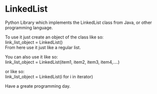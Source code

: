 # LinkedList
Python Library which implements the LinkedList class from Java, or other programming language.                                                 

To use it just create an object of the class like so:                                                                                     
link_list_object = LinkedList()                                                                                                         
From here use it just like a regular list.                                                                                                 

You can also use it like so:                                                                                                               
link_list_object = LinkedList(item1, item2, item3, item4,....)                                                                             

or like so:                                                                                                                               
link_list_object = LinkedList(i for i in iterator)                                                                                         


Have a greate programming day.
